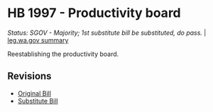 # HB 1997 - Productivity board
*Status: SGOV - Majority; 1st substitute bill be substituted, do pass.* | [leg.wa.gov summary](https://app.leg.wa.gov/billsummary?BillNumber=1997&Year=2021)

Reestablishing the productivity board.

## Revisions
* [Original Bill](1/)
* [Substitute Bill](S/)